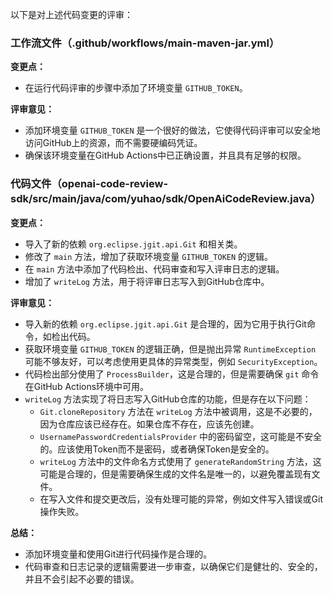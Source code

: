 以下是对上述代码变更的评审：

### 工作流文件（.github/workflows/main-maven-jar.yml）
**变更点：**
- 在运行代码评审的步骤中添加了环境变量 `GITHUB_TOKEN`。

**评审意见：**
- 添加环境变量 `GITHUB_TOKEN` 是一个很好的做法，它使得代码评审可以安全地访问GitHub上的资源，而不需要硬编码凭证。
- 确保该环境变量在GitHub Actions中已正确设置，并且具有足够的权限。

### 代码文件（openai-code-review-sdk/src/main/java/com/yuhao/sdk/OpenAiCodeReview.java）
**变更点：**
- 导入了新的依赖 `org.eclipse.jgit.api.Git` 和相关类。
- 修改了 `main` 方法，增加了获取环境变量 `GITHUB_TOKEN` 的逻辑。
- 在 `main` 方法中添加了代码检出、代码审查和写入评审日志的逻辑。
- 增加了 `writeLog` 方法，用于将评审日志写入到GitHub仓库中。

**评审意见：**
- 导入新的依赖 `org.eclipse.jgit.api.Git` 是合理的，因为它用于执行Git命令，如检出代码。
- 获取环境变量 `GITHUB_TOKEN` 的逻辑正确，但是抛出异常 `RuntimeException` 可能不够友好，可以考虑使用更具体的异常类型，例如 `SecurityException`。
- 代码检出部分使用了 `ProcessBuilder`，这是合理的，但是需要确保 `git` 命令在GitHub Actions环境中可用。
- `writeLog` 方法实现了将日志写入GitHub仓库的功能，但是存在以下问题：
  - `Git.cloneRepository` 方法在 `writeLog` 方法中被调用，这是不必要的，因为仓库应该已经存在。如果仓库不存在，应该先创建。
  - `UsernamePasswordCredentialsProvider` 中的密码留空，这可能是不安全的。应该使用Token而不是密码，或者确保Token是安全的。
  - `writeLog` 方法中的文件命名方式使用了 `generateRandomString` 方法，这可能是合理的，但是需要确保生成的文件名是唯一的，以避免覆盖现有文件。
  - 在写入文件和提交更改后，没有处理可能的异常，例如文件写入错误或Git操作失败。

**总结：**
- 添加环境变量和使用Git进行代码操作是合理的。
- 代码审查和日志记录的逻辑需要进一步审查，以确保它们是健壮的、安全的，并且不会引起不必要的错误。